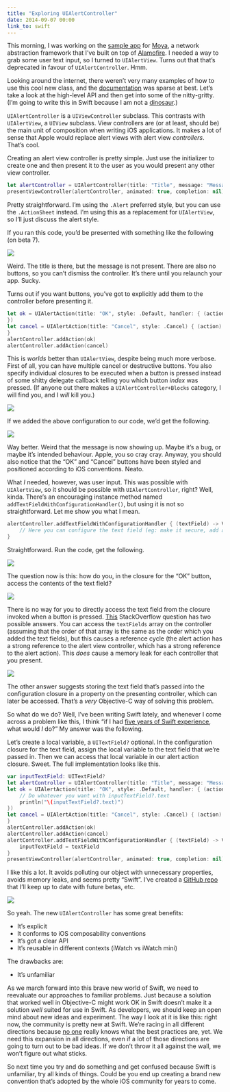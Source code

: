 ```yaml
---
title: "Exploring UIAlertController"
date: 2014-09-07 00:00
link_to: swift
---
```


<p>This morning, I was working on the <a href="https://github.com/AshFurrow/Moya/issues/39">sample app</a> for <a href="https://github.com/AshFurrow/Moya">Moya</a>, a network abstraction framework that I’ve built on top of <a href="https://github.com/Alamofire/Alamofire">Alamofire</a>. I needed a way to grab some user text input, so I turned to <code>UIAlertView</code>. Turns out that that’s deprecated in favour of <code>UIAlertController</code>. Hmm. </p>

<!-- more -->

<p>Looking around the internet, there weren’t very many examples of how to use this cool new class, and the <a href="https://developer.apple.com/library/prerelease/ios/documentation/UIKit/Reference/UIAlertController_class/">documentation</a> was sparse at best. Let’s take a look at the high-level API and then get into some of the nitty-gritty. (I’m going to write this in Swift because I am not a <a href="http://t.co/Q2hvacChLu">dinosaur</a>.)</p>

<p><code>UIAlertController</code> is a <code>UIViewController</code> subclass. This contrasts with <code>UIAlertView</code>, a <code>UIView</code> subclass. View controllers are (or at least, should be) the main unit of composition when writing iOS applications. It makes a lot of sense that Apple would replace alert views with alert view <em>controllers</em>. That’s cool. </p>

<p>Creating an alert view controller is pretty simple. Just use the initializer to create one and then present it to the user as you would present any other view controller. </p>

```swift
let alertController = UIAlertController(title: "Title", message: "Message", preferredStyle: .Alert)
presentViewController(alertController, animated: true, completion: nil)
```

<p>Pretty straightforward. I’m using the <code>.Alert</code> preferred style, but you can use the <code>.ActionSheet</code> instead. I’m using this as a replacement for <code>UIAlertView</code>, so I’ll just discuss the alert style. </p>

<p>If you ran this code, you’d be presented with something like the following (on beta 7).</p>

<img src="/img/import/blog/uialertviewcontroller-example/C47E5C761A24426CB34230DBB2A7AF7C.png" class="img-responsive" />

<p>Weird. The title is there, but the message is not present. There are also no buttons, so you can’t dismiss the controller. It’s there until you relaunch your app. Sucky. </p>

<p>Turns out if you want buttons, you’ve got to explicitly add them to the controller before presenting it. </p>

```swift
let ok = UIAlertAction(title: "OK", style: .Default, handler: { (action) -> Void in
})
let cancel = UIAlertAction(title: "Cancel", style: .Cancel) { (action) -> Void in
}
alertController.addAction(ok)
alertController.addAction(cancel)
```

<p>This is <em>worlds</em> better than <code>UIAlertView</code>, despite being much more verbose. First of all, you can have multiple cancel or destructive buttons. You also specify individual closures to be executed when a button is pressed instead of some shitty delegate callback telling you which button <em>index</em> was pressed. (If anyone out there makes a <code>UIAlertController+Blocks</code> category, I will find you, and I <em>will</em> kill you.)</p>

<img src="/img/import/blog/uialertviewcontroller-example/2A03E60C605A42789A6FAF704BB9A130.jpg" class="img-responsive" />

<p>If we added the above configuration to our code, we’d get the following. </p>

<img src="/img/import/blog/uialertviewcontroller-example/08BE65FFF6E243CAAD311D4115EC75B6.png" class="img-responsive" />

<p>Way better. Weird that the message is now showing up. Maybe it’s a bug, or maybe it’s intended behaviour. Apple, you so cray cray. Anyway, you should also notice that the “OK” and “Cancel” buttons have been styled and positioned according to iOS conventions. Neato. </p>

<p>What <em>I</em> needed, however, was user input. This was possible with <code>UIAlertView</code>, so it should be possible with <code>UIAlertController</code>, right? Well, kinda. There’s an encouraging instance method named <code>addTextFieldWithConfigurationHandler()</code>, but using it is not so straightforward. Let me show you what I mean. </p>

```swift
alertController.addTextFieldWithConfigurationHandler { (textField) -> Void in
    // Here you can configure the text field (eg: make it secure, add a placeholder, etc)
}
```

<p>Straightforward. Run the code, get the following.</p>

<img src="/img/import/blog/uialertviewcontroller-example/9EA0E4E86AB54891A9A27BC24D1C8889.png" class="img-responsive" />

<p>The question now is this: how do you, in the closure for the “OK” button, access the contents of the text field?</p>

<img src="/img/import/blog/uialertviewcontroller-example/0E7A01300D2F49C6947664D55AC91803.gif" class="img-responsive" />

<p>There is no way for you to directly access the text field from the closure invoked when a button is pressed. <a href="http://stackoverflow.com/questions/24172593/access-input-from-uialertcontroller">This</a> StackOverflow question has two possible answers. You can access the <code>textFields</code> array on the controller (assuming that the order of that array is the same as the order which you added the text fields), but this causes a reference cycle (the alert action has a strong reference to the alert view controller, which has a strong reference to the alert action). This <em>does</em> cause a memory leak for each controller that you present. </p>

<img src="/img/import/blog/uialertviewcontroller-example/31715566B57649FF8B277A3063191734.png" class="img-responsive" />

<p>The other answer suggests storing the text field that’s passed into the configuration closure in a property on the presenting controller, which can later be accessed. That’s a <em>very</em> Objective-C way of solving this problem. </p>

<p>So what do we do? Well, I’ve been writing Swift lately, and whenever I come across a problem like this, I think “if I had <a href="http://instagram.com/p/rWyQdUDBhH">five years of Swift experience</a>, what would <em>I</em> do?” My answer was the following. </p>

<p>Let’s create a local variable, a <code>UITextField?</code> optional. In the configuration closure for the text field, assign the local variable to the text field that we’re passed in. Then we can access that local variable in our alert action closure. Sweet. The full implementation looks like this. </p>

```swift
var inputTextField: UITextField?
let alertController = UIAlertController(title: "Title", message: "Message", preferredStyle: .Alert)
let ok = UIAlertAction(title: "OK", style: .Default, handler: { (action) -> Void in
    // Do whatever you want with inputTextField?.text
    println("\(inputTextField?.text)")
})
let cancel = UIAlertAction(title: "Cancel", style: .Cancel) { (action) -> Void in
}
alertController.addAction(ok)
alertController.addAction(cancel)
alertController.addTextFieldWithConfigurationHandler { (textField) -> Void in
    inputTextField = textField
}
presentViewController(alertController, animated: true, completion: nil)
```

<p>I like this a lot. It avoids polluting our object with unnecessary properties, avoids memory leaks, and seems pretty “Swift”. I’ve created a <a href="https://github.com/AshFurrow/UIAlertController-Example">GitHub repo</a> that I’ll keep up to date with future betas, etc. </p>

<img src="/img/import/blog/uialertviewcontroller-example/09B8BCEA8BBE48239C07298CD4112B53.jpg" class="img-responsive" />

<p>So yeah. The new <code>UIAlertController</code> has some great benefits:</p>

<ul>

<li>It’s explicit</li>

<li>It conforms to iOS composability conventions</li>

<li>It’s got a clear API</li>

<li>It’s reusable in different contexts (iWatch vs iWatch mini)</li>

</ul>

<p>The drawbacks are:</p>

<ul>

<li>It’s unfamiliar</li>

</ul>

<p>As we march forward into this brave new world of Swift, we need to reevaluate our approaches to familiar problems. Just because a solution that worked well in Objective-C might work OK in Swift doesn’t make it a solution <em>well</em> suited for use in Swift. As developers, we should keep an open mind about new ideas and experiment. The way I look at it is like this: right now, the community is pretty new at Swift. We’re racing in all different directions because <a href="http://robnapier.net/i-dont-know-swift">no one</a> really knows what the best practices are, yet. We need this expansion in all directions, even if a lot of those directions are going to turn out to be bad ideas. If we don’t throw it all against the wall, we won’t figure out what sticks. </p>

<p>So next time you try and do something and get confused because Swift is unfamiliar, try all kinds of things. Could be you end up creating a brand new convention that’s adopted by the whole iOS community for years to come. </p>

